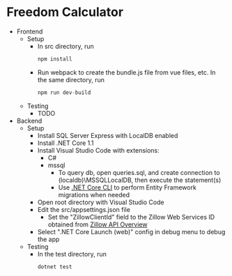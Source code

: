 # Freedom Calculator

* Frontend
  * Setup
    * In src directory, run 
      ```javascript
      npm install
      ```
    * Run webpack to create the bundle.js file from vue files, etc. In the same directory, run 
      ```javascript
      npm run dev-build
      ```
  * Testing
    * TODO
* Backend
  * Setup
    * Install SQL Server Express with LocalDB enabled
    * Install .NET Core 1.1
    * Install Visual Studio Code with extensions:
      * C#
      * mssql
        * To query db, open queries.sql, and create connection to (localdb)\\MSSQLLocalDB, then execute the statement(s)
        * Use [.NET Core CLI](https://docs.microsoft.com/en-us/ef/core/miscellaneous/cli/dotnet) to perform Entity Framework migrations when needed
    * Open root directory with Visual Studio Code
    * Edit the src/appsettings.json file
      * Set the "ZillowClientId" field to the Zillow Web Services ID obtained from [Zillow API Overview](http://www.zillow.com/howto/api/APIOverview.htm)
    * Select ".NET Core Launch (web)" config in debug menu to debug the app
  * Testing
    * In the test directory, run
      ```bat
      dotnet test
      ```